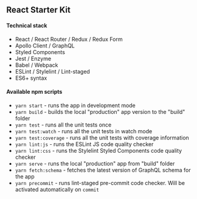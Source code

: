 ## React Starter Kit

#### Technical stack

* React / React Router / Redux / Redux Form
* Apollo Client / GraphQL
* Styled Components
* Jest / Enzyme
* Babel / Webpack
* ESLint / Stylelint / Lint-staged
* ES6+ syntax

#### Available npm scripts

* `yarn start` - runs the app in development mode
* `yarn build` - builds the local "production" app version to the "build" folder
* `yarn test` - runs all the unit tests once
* `yarn test:watch` - runs all the unit tests in watch mode
* `yarn test:coverage` - runs all the unit tests with coverage information
* `yarn lint:js` - runs the ESLint JS code quality checker
* `yarn lint:css` - runs the Stylelint Styled Components code quality checker
* `yarn serve` - runs the local "production" app from "build" folder
* `yarn fetch:schema` - fetches the latest version of GraphQL schema for the app
* `yarn precommit` - runs lint-staged pre-commit code checker. Will be activated automatically on `commit`
